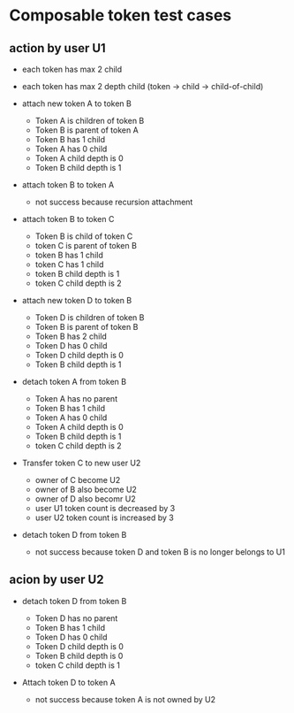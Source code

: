 # Composable token test cases

## action by user U1

- each token has max 2 child
- each token has max 2 depth child (token -> child -> child-of-child)
- attach new token A to token B

  - Token A is children of token B
  - Token B is parent of token A
  - Token B has 1 child
  - Token A has 0 child
  - Token A child depth is 0
  - Token B child depth is 1

- attach token B to token A

  - not success because recursion attachment

- attach token B to token C
  - Token B is child of token C
  - token C is parent of token B
  - token B has 1 child
  - token C has 1 child
  - token B child depth is 1
  - token C child depth is 2
- attach new token D to token B
  - Token D is children of token B
  - Token B is parent of token B
  - Token B has 2 child
  - Token D has 0 child
  - Token D child depth is 0
  - Token B child depth is 1
- detach token A from token B

  - Token A has no parent
  - Token B has 1 child
  - Token A has 0 child
  - Token A child depth is 0
  - Token B child depth is 1
  - token C child depth is 2

- Transfer token C to new user U2

  - owner of C become U2
  - owner of B also become U2
  - owner of D also becomr U2
  - user U1 token count is decreased by 3
  - user U2 token count is increased by 3

- detach token D from token B
  - not success because token D and token B is no longer belongs to U1

## acion by user U2

- detach token D from token B

  - Token D has no parent
  - Token B has 1 child
  - Token D has 0 child
  - Token D child depth is 0
  - Token B child depth is 0
  - token C child depth is 1

- Attach token D to token A
  - not success because token A is not owned by U2
